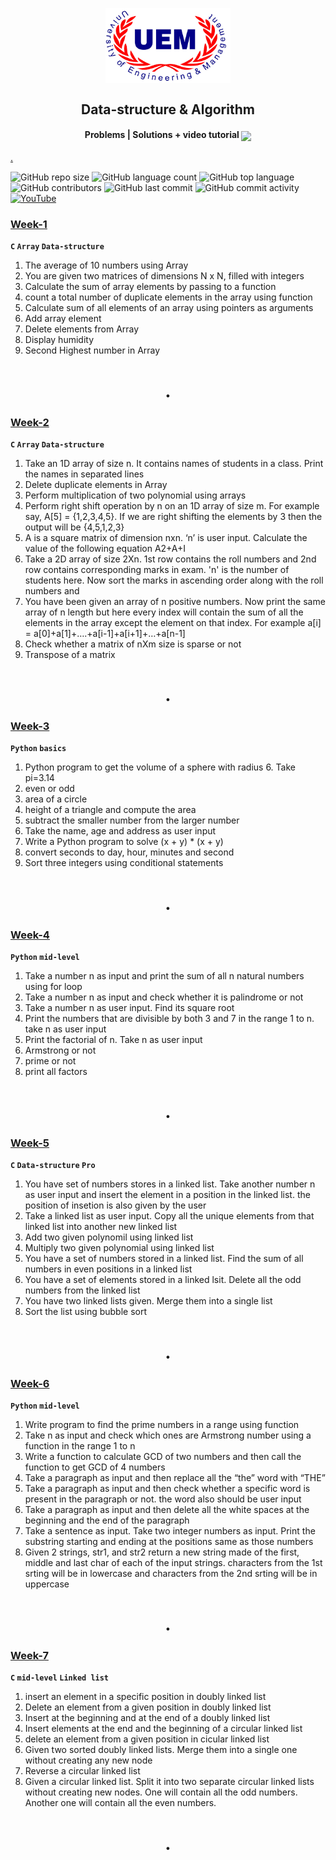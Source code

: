 <p align="center">
 <img width="200px" src="https://github.com/xiaowuc2/xiaowuc2/blob/master/source/45.png" align="center" />
 <h2 align="center">Data-structure & Algorithm</h2>
 <h4 align="center">Problems | Solutions + video tutorial <img width="25px" src="https://github.com/xiaowuc2/All-readme-templates/blob/master/sources/compass.png" align="center"/></h4></p>
</p>
  <p align="center">

[.](https://github.com/xiaowuc2/Research/blob/master/README.md)

<img alt="GitHub repo size" src="https://img.shields.io/github/repo-size/xiaowuc2/DSA-UEMK"> <img alt="GitHub language count" src="https://img.shields.io/github/languages/count/xiaowuc2/DSA-UEMK"> <img alt="GitHub top language" src="https://img.shields.io/github/languages/top/xiaowuc2/DSA-UEMK"> <img alt="GitHub contributors" src="https://img.shields.io/github/contributors/xiaowuc2/DSA-UEMK"> <img alt="GitHub last commit" src="https://img.shields.io/github/last-commit/UEMK-CS-2019/DSA"> <img alt="GitHub commit activity" src="https://img.shields.io/github/commit-activity/m/xiaowuc2/DSA-UEMK"> [![YouTube](https://img.shields.io/static/v1.svg?label=YouTube&message=@hackerspaceAI&color=grey&logo=youtube&style=flat&logoColor=white&colorA=critical)](https://www.youtube.com/channel/UCDsCnqf4ZMhrTefiEd0dVrw)

### [Week-1](https://github.com/xiaowuc2/DSA-UEMK/tree/master/Week-1)

**`C` `Array` `Data-structure`**
 1. The average of 10 numbers using Array
 2. You are given two matrices of dimensions N x N, filled with integers
 3. Calculate the sum of array elements by passing to a function
 4. count a total number of duplicate elements in the array using function
 5. Calculate sum of all elements of an array using pointers as arguments
 6. Add array element
 7. Delete elements from Array
 8. Display humidity
 9. Second Highest number in Array
 
 <h1 align="center">.</h1>

### [Week-2](https://github.com/xiaowuc2/DSA-UEMK/tree/master/Week-2)

**`C` `Array` `Data-structure`**
 1. Take an 1D array of size n. It contains names of students in a class. Print the names in separated lines
 2. Delete duplicate elements in Array
 3. Perform multiplication of two polynomial using arrays
 4. Perform right shift operation by n on an 1D array of size m. For example say, A[5] = {1,2,3,4,5}. If we are right shifting the elements by 3 then the output will be {4,5,1,2,3}
 5. A is a square matrix of dimension nxn. ‘n’ is user input. Calculate the value of the following equation A2+A+I
 6. Take a 2D array of size 2Xn. 1st row contains the roll numbers and 2nd row contains corresponding marks in exam. 'n' is the number of students here. Now sort the marks in ascending order along with the roll numbers and
 7. You have been given an array of n positive numbers. Now print the same array of n length but here every index will contain the sum of all the elements in the array except the element on that index. For example a[i] = a[0]+a[1]+….+a[i-1]+a[i+1]+…+a[n-1]
 8. Check whether a matrix of nXm size is sparse or not
 9. Transpose of a matrix
 
 <h1 align="center">.</h1>

### [Week-3](https://github.com/xiaowuc2/DSA-UEMK/tree/master/Week-3)

**`Python` `basics`**
 1. Python program to get the volume of a sphere with radius 6. Take pi=3.14
 2. even or odd
 3. area of a circle
 4. height of a triangle and compute the area
 5. subtract the smaller number from the larger number
 6. Take the name, age and address as user input
 7. Write a Python program to solve (x + y) * (x + y)
 8. convert seconds to day, hour, minutes and second
 9. Sort three integers using conditional statements
 
 <h1 align="center">.</h1>

### [Week-4](https://github.com/xiaowuc2/DSA-UEMK/tree/master/Week-4)

**`Python` `mid-level`**
 1. Take a number n as input and print the sum of all n natural numbers using for loop
 2. Take a number n as input and check whether it is palindrome or not
 3. Take a number n as user input. Find its square root
 4. Print the numbers that are divisible by both 3 and 7 in the range 1 to n. take n as user input
 5. Print the factorial of n. Take n as user input
 6. Armstrong or not
 8. prime or not
 9. print all factors
 
 <h1 align="center">.</h1>

### [Week-5](https://github.com/xiaowuc2/DSA-UEMK/tree/master/Week-5)

**`C` `Data-structure` `Pro`**
 1. You have set of numbers stores in a linked list. Take another number n as user input and insert the element in a position in the linked list. the position of insetion is also given by the user
 2. Take a linked list as user input. Copy all the unique elements from that linked list into another new linked list
 3. Add two given polynomil using linked list
 4. Multiply two given polynomial using linked list
 5. You have a set of numbers stored in a linked list. Find the sum of all numbers in even positions in a linked list
 6. You have a set of elements stored in a linked lsit. Delete all the odd numbers from the linked list
 7. You have two linked lists given. Merge them into a single list
 8. Sort the list using bubble sort
 
 <h1 align="center">.</h1>

### [Week-6](https://github.com/xiaowuc2/DSA-UEMK/tree/master/Week-6)

**`Python` `mid-level`**
 1. Write program to find the prime numbers in a range using function
 2. Take n as input and check which ones are Armstrong number using a function in the range 1 to n
 3. Write a function to calculate GCD of two numbers and then call the function to get GCD of 4 numbers
 4. Take a paragraph as input and then replace all the “the” word with “THE”
 5. Take a paragraph as input and then check whether a specific word is present in the paragraph or not. the word also should be user input
 6. Take a paragraph as input and then delete all the white spaces at the beginning and the end of the paragraph
 7. Take a sentence as input. Take two integer numbers as input. Print the substring starting and ending at the positions same as those numbers
 8. Given 2 strings, str1, and str2 return a new string made of the first, middle and last char of each of the input strings. characters from the 1st srting will be in lowercase and characters from the 2nd srting will be in uppercase
 
 <h1 align="center">.</h1>
 
 ### [Week-7](https://github.com/xiaowuc2/DSA-UEMK/tree/master/Week-7)

**`C` `mid-level` `Linked list`**
 1. insert an element in a specific position in doubly linked list
 2. Delete an element from a given position in doubly linked list
 3. Insert at the beginning and at the end of a doubly linked list
 4. Insert elements at the end and the beginning of a circular linked list
 5. delete an element from a given position in cicular linked list
 6. Given two sorted doubly linked lists. Merge them into a single one without creating any new node
 7. Reverse a circular linked list
 8. Given a circular linked list. Split it into two separate circular linked lists without creating new nodes. One will contain all the odd numbers. Another one will contain all the even numbers.
 
 <h1 align="center">.</h1>

